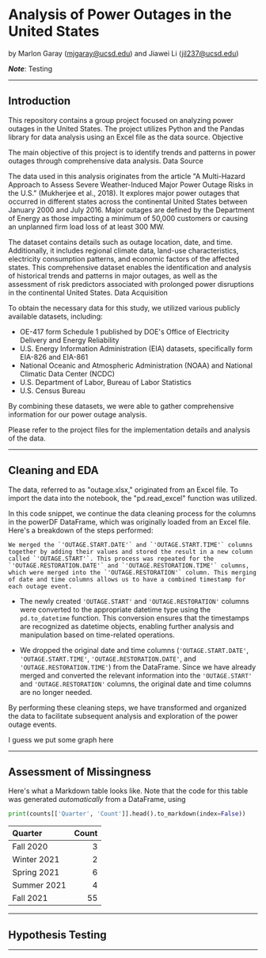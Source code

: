 # Analysis of Power Outages in the United States

by Marlon Garay (mjgaray@ucsd.edu) and Jiawei Li (jil237@ucsd.edu)

***Note***: Testing

---

## Introduction

This repository contains a group project focused on analyzing power outages in the United States. The project utilizes Python and the Pandas library for data analysis using an Excel file as the data source.
Objective

The main objective of this project is to identify trends and patterns in power outages through comprehensive data analysis.
Data Source

The data used in this analysis originates from the article "A Multi-Hazard Approach to Assess Severe Weather-Induced Major Power Outage Risks in the U.S." (Mukherjee et al., 2018). It explores major power outages that occurred in different states across the continental United States between January 2000 and July 2016. Major outages are defined by the Department of Energy as those impacting a minimum of 50,000 customers or causing an unplanned firm load loss of at least 300 MW.

The dataset contains details such as outage location, date, and time. Additionally, it includes regional climate data, land-use characteristics, electricity consumption patterns, and economic factors of the affected states. This comprehensive dataset enables the identification and analysis of historical trends and patterns in major outages, as well as the assessment of risk predictors associated with prolonged power disruptions in the continental United States.
Data Acquisition

To obtain the necessary data for this study, we utilized various publicly available datasets, including:

- OE-417 form Schedule 1 published by DOE's Office of Electricity Delivery and Energy Reliability
- U.S. Energy Information Administration (EIA) datasets, specifically form EIA-826 and EIA-861
- National Oceanic and Atmospheric Administration (NOAA) and National Climatic Data Center (NCDC)
- U.S. Department of Labor, Bureau of Labor Statistics
- U.S. Census Bureau

By combining these datasets, we were able to gather comprehensive information for our power outage analysis.

Please refer to the project files for the implementation details and analysis of the data.

---

## Cleaning and EDA

The data, referred to as "outage.xlsx," originated from an Excel file. To import the data into the notebook, the "pd.read_excel" function was utilized.

In this code snippet, we continue the data cleaning process for the columns in the powerDF DataFrame, which was originally loaded from an Excel file. Here's a breakdown of the steps performed:

    We merged the `'OUTAGE.START.DATE'` and `'OUTAGE.START.TIME'` columns together by adding their values and stored the result in a new column called `'OUTAGE.START'`. This process was repeated for the `'OUTAGE.RESTORATION.DATE'` and `'OUTAGE.RESTORATION.TIME'` columns, which were merged into the `'OUTAGE.RESTORATION'` column. This merging of date and time columns allows us to have a combined timestamp for each outage event.
    
- The newly created `'OUTAGE.START'` and `'OUTAGE.RESTORATION'` columns were converted to the appropriate datetime type using the `pd.to_datetime` function. This conversion ensures that the timestamps are recognized as datetime objects, enabling further analysis and manipulation based on time-related operations.
    
- We dropped the original date and time columns (`'OUTAGE.START.DATE'`, `'OUTAGE.START.TIME'`, `'OUTAGE.RESTORATION.DATE'`, and `'OUTAGE.RESTORATION.TIME'`) from the DataFrame. Since we have already merged and converted the relevant information into the `'OUTAGE.START'` and `'OUTAGE.RESTORATION'` columns, the original date and time columns are no longer needed.

By performing these cleaning steps, we have transformed and organized the data to facilitate subsequent analysis and exploration of the power outage events.

I guess we put some graph here

---

## Assessment of Missingness

Here's what a Markdown table looks like. Note that the code for this table was generated _automatically_ from a DataFrame, using

```py
print(counts[['Quarter', 'Count']].head().to_markdown(index=False))
```

| Quarter     |   Count |
|:------------|--------:|
| Fall 2020   |       3 |
| Winter 2021 |       2 |
| Spring 2021 |       6 |
| Summer 2021 |       4 |
| Fall 2021   |      55 |

---

## Hypothesis Testing


---
